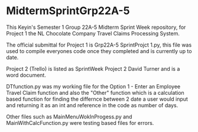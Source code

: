 # MidtermSprintGrp22A-5
This Keyin's Semester 1 Group 22A-5 Midterm Sprint Week repository, for Project 1 the NL Chocolate Company Travel Claims Processing System.

The official submittal for Project 1 is Grp22A-5 SprintProjct 1.py, this file was used to compile everyones code once they completed and is currently up to date.

Project 2 (Trello) is listed as SprintWeek Project 2 David Turner and is a word document.

DTfunction.py was my working file for the Option 1 - Enter an Employee Travel Claim function and also the "Other" function which is a calculation based function for finding the differnce between 2 date a user would input and returning it as an int and reference in the code as number of days.

Other files such as MainMenuWokInProgess.py and MainWithCalcFunction.py were testing based files for errors.

